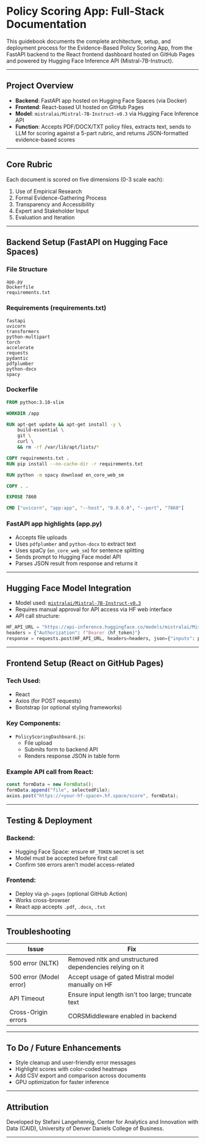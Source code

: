 
# Policy Scoring App: Full-Stack Documentation

This guidebook documents the complete architecture, setup, and deployment process for the Evidence-Based Policy Scoring App, from the FastAPI backend to the React frontend dashboard hosted on GitHub Pages and powered by Hugging Face Inference API (Mistral-7B-Instruct).

---

## Project Overview

- **Backend**: FastAPI app hosted on Hugging Face Spaces (via Docker)
- **Frontend**: React-based UI hosted on GitHub Pages
- **Model**: `mistralai/Mistral-7B-Instruct-v0.3` via Hugging Face Inference API
- **Function**: Accepts PDF/DOCX/TXT policy files, extracts text, sends to LLM for scoring against a 5-part rubric, and returns JSON-formatted evidence-based scores

---

## Core Rubric

Each document is scored on five dimensions (0-3 scale each):

1. Use of Empirical Research  
2. Formal Evidence-Gathering Process  
3. Transparency and Accessibility  
4. Expert and Stakeholder Input  
5. Evaluation and Iteration

---

## Backend Setup (FastAPI on Hugging Face Spaces)

### File Structure
```
app.py
Dockerfile
requirements.txt
```

### Requirements (requirements.txt)
```
fastapi
uvicorn
transformers
python-multipart
torch
accelerate
requests
pydantic
pdfplumber
python-docx
spacy
```

### Dockerfile
```dockerfile
FROM python:3.10-slim

WORKDIR /app

RUN apt-get update && apt-get install -y \
    build-essential \
    git \
    curl \
    && rm -rf /var/lib/apt/lists/*

COPY requirements.txt .
RUN pip install --no-cache-dir -r requirements.txt

RUN python -m spacy download en_core_web_sm

COPY . .

EXPOSE 7860

CMD ["uvicorn", "app:app", "--host", "0.0.0.0", "--port", "7860"]
```

### FastAPI app highlights (app.py)
- Accepts file uploads
- Uses `pdfplumber` and `python-docx` to extract text
- Uses spaCy (`en_core_web_sm`) for sentence splitting
- Sends prompt to Hugging Face model API
- Parses JSON result from response and returns it

---

## Hugging Face Model Integration

- Model used: [`mistralai/Mistral-7B-Instruct-v0.3`](https://huggingface.co/mistralai/Mistral-7B-Instruct-v0.3)
- Requires manual approval for API access via HF web interface
- API call structure:
```python
HF_API_URL = "https://api-inference.huggingface.co/models/mistralai/Mistral-7B-Instruct-v0.3"
headers = {"Authorization": f"Bearer {hf_token}"}
response = requests.post(HF_API_URL, headers=headers, json={"inputs": prompt})
```

---

## Frontend Setup (React on GitHub Pages)

### Tech Used:
- React
- Axios (for POST requests)
- Bootstrap (or optional styling frameworks)

### Key Components:
- `PolicyScoringDashboard.js`: 
  - File upload
  - Submits form to backend API
  - Renders response JSON in table form

### Example API call from React:
```js
const formData = new FormData();
formData.append("file", selectedFile);
axios.post("https://<your-hf-space>.hf.space/score", formData);
```

---

## Testing & Deployment

### Backend:
- Hugging Face Space: ensure `HF_TOKEN` secret is set
- Model must be accepted before first call
- Confirm `500` errors aren't model access-related

### Frontend:
- Deploy via `gh-pages` (optional GitHub Action)
- Works cross-browser
- React app accepts `.pdf`, `.docx`, `.txt`

---

## Troubleshooting

| Issue | Fix |
|------|-----|
| 500 error (NLTK) | Removed nltk and unstructured dependencies relying on it |
| 500 error (Model error) | Accept usage of gated Mistral model manually on HF |
| API Timeout | Ensure input length isn't too large; truncate text |
| Cross-Origin errors | CORSMiddleware enabled in backend |

---

## To Do / Future Enhancements

- Style cleanup and user-friendly error messages
- Highlight scores with color-coded heatmaps
- Add CSV export and comparison across documents
- GPU optimization for faster inference

---

## Attribution

Developed by Stefani Langehennig, Center for Analytics and Innovation with Data (CAID), University of Denver Daniels College of Business.

---
